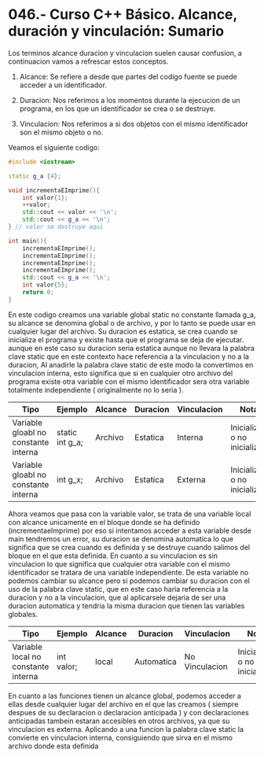 046.- Curso C++ Básico. Alcance, duración y vinculación: Sumario
===

Los terminos alcance duracion y vinculacion suelen causar confusion, a continuacion vamos a refrescar estos conceptos.

1) Alcance: Se refiere a desde que partes del codigo fuente se puede acceder a un identificador.

2) Duracion: Nos referimos a los momentos durante la ejecucion de un programa, en los que un identificador se crea o se destruye.

3) Vinculacion: Nos referimos a si dos objetos con el mismo identificador son el mismo objeto o no.

Veamos el siguiente codigo:
```cpp
#include <iostream>

static g_a {4};

void incrementaEImprime(){
	int valor{1};
	++valor;
	std::cout << valor << '\n';
	std::cout << g_a << '\n';
} // valor se destruye aqui

int main(){
	incrementaEImprime();
	incrementaEImprime();
	incrementaEImprime();
	incrementaEImprime();
	std::cout << g_a << '\n';
	int valor{5};
	return 0;
}

```

En este codigo creamos una variable global static no constante llamada g_a, su alcance se denomina global o de archivo, y por lo tanto se puede usar en cualquier lugar del archivo. Su duracion es estatica, se crea cuando se inicializa el programa y existe hasta que el programa se deja de ejecutar. aunque en este caso su duracion seria estatica aunque no llevara la palabra clave static que en este contexto hace referencia a la vinculacion y no a la duracion, Al anadirle la palabra clave static de este modo la convertimos en vinculacion interna, esto significa que si en cualquier otro archivo del programa existe otra variable con el mismo identificador sera otra variable totalmente independiente ( originalmente no lo seria ).


| Tipo           | Ejemplo   | Alcance   | Duracion   | Vinculacion | Notas |
|----------------|-----------|-----------|------------|------------|------------|
| Variable gloabl no constante interna | static int g_a; | Archivo | Estatica | Interna | Inicializada o no inicializada|
| Variable gloabl no constante interna | int g_x; | Archivo | Estatica | Externa | Inicializada o no inicializada|


Ahora veamos que pasa con la variable valor, se trata de una variable local con alcance unicamente en el bloque donde se ha definido (incrementaeImprime) por eso si intentamos acceder a esta variable desde main tendremos un error, su duracion se denomina automatica lo que significa que se crea cuando es definida y se destruye cuando salimos del bloque en el que esta definida. En cuanto a su vinculacion es sin vinculacion lo que significa que cualquier otra variable con el mismo identificador se tratara de una variable independiente. De esta variable no podemos cambiar su alcance pero si podemos cambiar su duracion con el uso de la palabra clave static, que en este caso haria referencia a la duracion y no a la vinculacion, que al aplicarsele dejaria de ser una duracion automatica y tendria la misma duracion que tienen las variables globales.


| Tipo           | Ejemplo   | Alcance   | Duracion   | Vinculacion | Notas |
|----------------|-----------|-----------|------------|------------|------------|
| Variable local no constante interna | int valor; | local | Automatica | No Vinculacion | Inicializada o no inicializada|


En cuanto a las funciones tienen un alcance global, podemos acceder a ellas desde cualquier lugar del archivo en el que las creamos ( siempre despues de su declaracion o declaracion anticipada ) y con declaraciones anticipadas tambein estaran accesibles en otros archivos, ya que su vinculacion es externa. Aplicando a una funcion la palabra clave static la convierte en vinculacion interna, consiguiendo que sirva en el mismo archivo donde esta definida 